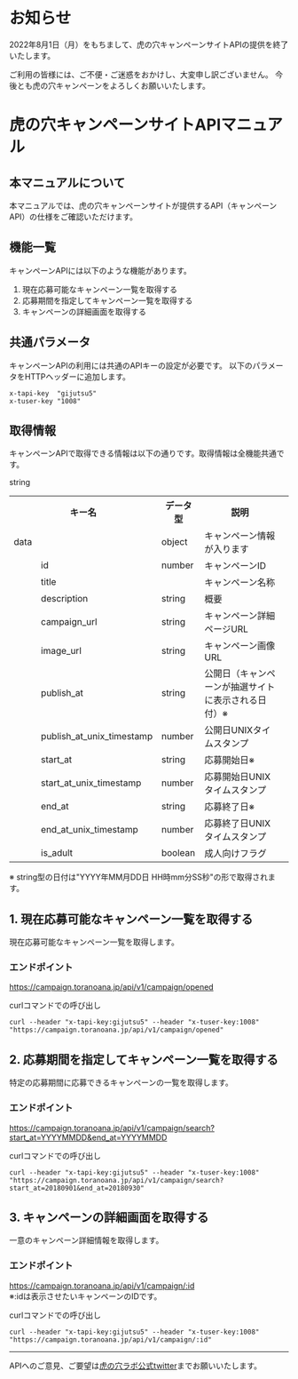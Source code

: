 # お知らせ

2022年8月1日（月）をもちまして、虎の穴キャンペーンサイトAPIの提供を終了いたします。

ご利用の皆様には、ご不便・ご迷惑をおかけし、大変申し訳ございません。
今後とも虎の穴キャンペーンをよろしくお願いいたします。

# 虎の穴キャンペーンサイトAPIマニュアル
## 本マニュアルについて
本マニュアルでは、虎の穴キャンペーンサイトが提供するAPI（キャンペーンAPI）の仕様をご確認いただけます。

## 機能一覧
キャンペーンAPIには以下のような機能があります。
1. 現在応募可能なキャンペーン一覧を取得する
2. 応募期間を指定してキャンペーン一覧を取得する
3. キャンペーンの詳細画面を取得する

## 共通パラメータ
キャンペーンAPIの利用には共通のAPIキーの設定が必要です。
以下のパラメータをHTTPヘッダーに追加します。
```
x-tapi-key	"gijutsu5"
x-tuser-key	"1008"
```

## 取得情報
キャンペーンAPIで取得できる情報は以下の通りです。取得情報は全機能共通です。

<table>
  <tr>
    <th colspan=2>キー名</th><th>データ型</th><th>説明</th>
  </tr>
  <tr>
  <tr>
    <td>data</td><td></td><td>object</td><td>キャンペーン情報が入ります</td>
  </tr>
  <tr>
    <td></td><td>id</td><td>number</td><td>キャンペーンID</td>
  </tr>
  <tr>
    <td></td><td>title</td><td></td>string<td>キャンペーン名称<td>
  </tr>
  <tr>
    <td></td><td>description</td><td>string</td><td>概要<td>
  </tr>
  <tr>
    <td></td><td>campaign_url</td><td>string</td><td>キャンペーン詳細ページURL<td>
  </tr>
  <tr>
    <td></td><td>image_url</td><td>string</td><td>キャンペーン画像URL<td>
  </tr>
  <tr>
    <td></td><td>publish_at</td><td>string</td><td>公開日（キャンペーンが抽選サイトに表示される日付）※<td>
  </tr>
  <tr>
    <td></td><td>publish_at_unix_timestamp</td><td>number</td><td>公開日UNIXタイムスタンプ<td>
  </tr>
  <tr>
    <td></td><td>start_at</td><td>string</td><td>応募開始日※<td>
  </tr>
  <tr>
    <td></td><td>start_at_unix_timestamp</td><td>number</td><td>応募開始日UNIXタイムスタンプ<td>
  </tr>
  <tr>
    <td></td><td>end_at</td><td>string</td><td>応募終了日※<td>
  </tr>
  <tr>
    <td></td><td>end_at_unix_timestamp</td><td>number</td><td>応募終了日UNIXタイムスタンプ<td>
  </tr>
  <tr>
    <td></td><td>is_adult</td><td>boolean</td><td>成人向けフラグ<td>
  </tr>
</table>
※ string型の日付は"YYYY年MM月DD日 HH時mm分SS秒"の形で取得されます。

## 1. 現在応募可能なキャンペーン一覧を取得する
現在応募可能なキャンペーン一覧を取得します。
### エンドポイント
https://campaign.toranoana.jp/api/v1/campaign/opened

curlコマンドでの呼び出し
```
curl --header "x-tapi-key:gijutsu5" --header "x-tuser-key:1008" "https://campaign.toranoana.jp/api/v1/campaign/opened"
```

## 2. 応募期間を指定してキャンペーン一覧を取得する
特定の応募期間に応募できるキャンペーンの一覧を取得します。
### エンドポイント
https://campaign.toranoana.jp/api/v1/campaign/search?start_at=YYYYMMDD&end_at=YYYYMMDD

curlコマンドでの呼び出し
```
curl --header "x-tapi-key:gijutsu5" --header "x-tuser-key:1008" "https://campaign.toranoana.jp/api/v1/campaign/search?start_at=20180901&end_at=20180930"
```
## 3. キャンペーンの詳細画面を取得する
一意のキャンペーン詳細情報を取得します。
### エンドポイント
https://campaign.toranoana.jp/api/v1/campaign/:id  
※:idは表示させたいキャンペーンのIDです。

curlコマンドでの呼び出し
```
curl --header "x-tapi-key:gijutsu5" --header "x-tuser-key:1008" "https://campaign.toranoana.jp/api/v1/campaign/:id"
```

---
APIへのご意見、ご要望は[虎の穴ラボ公式twitter](https://twitter.com/toranoana_lab)までお願いいたします。

